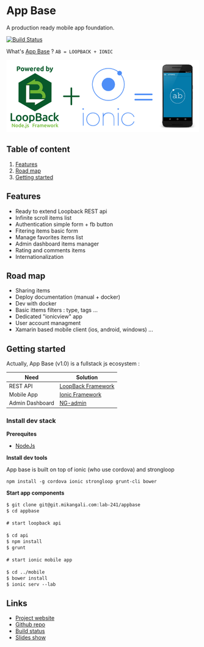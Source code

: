 # App Base

A production ready mobile app foundation.

[![Build Status](https://travis-ci.org/lab-241/appbase.svg?branch=master)](https://travis-ci.org/lab-241/appbase)

What's [App Base](https://github.com/lab-241/appbase) ? `AB = LOOPBACK + IONIC`

![](doc/Loopback_Ionic.png)

## Table of content

1. [Features](#features)
1. [Road map](#raod-map)
1. [Getting started](#getting-started)

## Features

* Ready to extend Loopback REST api
* Infinite scroll items list
* Authentication simple form + fb button
* Fitering items basic form
* Manage favorites items list
* Admin dashboard items manager
* Rating and comments items
* Internationalization

## Road map

* Sharing items
* Deploy documentation (manual + docker)
* Dev with docker
* Basic ittems filters : type, tags ...
* Dedicated "ionicview" app
* User account managment
* Xamarin based mobile client (ios, android, windows) 
...

## Getting started

Actually, App Base (v1.0) is a fullstack js ecosystem :

| Need |Solution|
|---|---|
|REST API|[LoopBack Framework](https://strongloop.com/node-js/loopback-framework)|
|Mobile App|[Ionic Framework](http://ionicframework.com/)|
|Admin Dashboard|[NG-admin](https://github.com/marmelab/ng-admin)|


### Install dev stack

__Prerequites__

* [NodeJs](https://nodejs.org/en/download/package-manager)

__Install dev tools__

App base is built on top of ionic (who use cordova) and strongloop

```
npm install -g cordova ionic strongloop grunt-cli bower
```

__Start app components__

```
$ git clone git@git.mikangali.com:lab-241/appbase
$ cd appbase

# start loopback api

$ cd api
$ npm install
$ grunt

# start ionic mobile app

$ cd ../mobile
$ bower install
$ ionic serv --lab
```

## Links

* [Project website](http://appbase.ga)
* [Github repo](https://github.com/lab-241/appbase)
* [Build status](https://travis-ci.org/lab-241/appbase)
* [Slides show](https://slides.com/mikamboo/app-base/edit)

